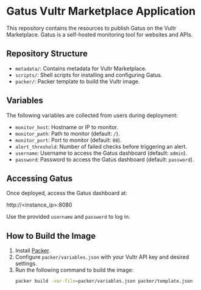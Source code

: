 # Gatus Vultr Marketplace Application

This repository contains the resources to publish Gatus on the Vultr Marketplace. Gatus is a self-hosted monitoring tool for websites and APIs.

## Repository Structure

- `metadata/`: Contains metadata for Vultr Marketplace.
- `scripts/`: Shell scripts for installing and configuring Gatus.
- `packer/`: Packer template to build the Vultr image.

## Variables

The following variables are collected from users during deployment:

- `monitor_host`: Hostname or IP to monitor.
- `monitor_path`: Path to monitor (default: `/`).
- `monitor_port`: Port to monitor (default: `80`).
- `alert_threshold`: Number of failed checks before triggering an alert.
- `username`: Username to access the Gatus dashboard (default: `admin`).
- `password`: Password to access the Gatus dashboard (default: `password`).

## Accessing Gatus

Once deployed, access the Gatus dashboard at:

http://<instance_ip>:8080

Use the provided `username` and `password` to log in.

## How to Build the Image

1. Install [Packer](https://packer.io/).
2. Configure `packer/variables.json` with your Vultr API key and desired settings.
3. Run the following command to build the image:
   ```bash
   packer build -var-file=packer/variables.json packer/template.json
